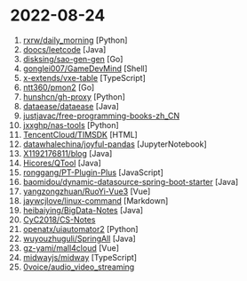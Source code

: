 # 2022-08-24

1. [rxrw/daily_morning](https://github.com/rxrw/daily_morning "给别人家的女朋友发早安") [Python]
2. [doocs/leetcode](https://github.com/doocs/leetcode "😏 LeetCode solutions in any programming language | 多种编程语言实现 LeetCode、《剑指 Offer（第 2 版）》、《程序员面试金典（第 6 版）》题解") [Java]
3. [disksing/sao-gen-gen](https://github.com/disksing/sao-gen-gen "骚话生成器生成器") [Go]
4. [gonglei007/GameDevMind](https://github.com/gonglei007/GameDevMind "网络手游开发知识、技术与信息库，游戏研发技术从业者的导航地图。") [Shell]
5. [x-extends/vxe-table](https://github.com/x-extends/vxe-table "vxe-table vue 表格解决方案") [TypeScript]
6. [ntt360/pmon2](https://github.com/ntt360/pmon2 "golang进程管理工具(golang process manager)") [Go]
7. [hunshcn/gh-proxy](https://github.com/hunshcn/gh-proxy "github release、archive以及项目文件的加速项目") [Python]
8. [dataease/dataease](https://github.com/dataease/dataease "人人可用的开源数据可视化分析工具。") [Java]
9. [justjavac/free-programming-books-zh_CN](https://github.com/justjavac/free-programming-books-zh_CN "📚 免费的计算机编程类中文书籍，欢迎投稿") 
10. [jxxghp/nas-tools](https://github.com/jxxghp/nas-tools "NAS媒体库资源归集、整理自动化工具") [Python]
11. [TencentCloud/TIMSDK](https://github.com/TencentCloud/TIMSDK "腾讯云即时通信 IM 服务，国内下载镜像：") [HTML]
12. [datawhalechina/joyful-pandas](https://github.com/datawhalechina/joyful-pandas "pandas中文教程") [JupyterNotebook]
13. [X1192176811/blog](https://github.com/X1192176811/blog "基于SpringBoot + Vue 开发的前后端分离博客，采用SpringSecurity进行权限管理，ElasticSearch全文搜索，支持QQ、微博第三方登录、在线聊天、发布说说等功能。") [Java]
14. [Hicores/QTool](https://github.com/Hicores/QTool "QQ工具模块") [Java]
15. [ronggang/PT-Plugin-Plus](https://github.com/ronggang/PT-Plugin-Plus "PT 助手 Plus，为 Google Chrome 和 Firefox 浏览器插件（Web Extensions），主要用于辅助下载 PT 站的种子。") [JavaScript]
16. [baomidou/dynamic-datasource-spring-boot-starter](https://github.com/baomidou/dynamic-datasource-spring-boot-starter "dynamic datasource for springboot 多数据源 动态数据源 主从分离 读写分离 分布式事务") [Java]
17. [yangzongzhuan/RuoYi-Vue3](https://github.com/yangzongzhuan/RuoYi-Vue3 "🎉 (RuoYi)官方仓库 基于SpringBoot，Spring Security，JWT，Vue3 & Vite、Element Plus 的前后端分离权限管理系统") [Vue]
18. [jaywcjlove/linux-command](https://github.com/jaywcjlove/linux-command "Linux命令大全搜索工具，内容包含Linux命令手册、详解、学习、搜集。https://git.io/linux") [Markdown]
19. [heibaiying/BigData-Notes](https://github.com/heibaiying/BigData-Notes "大数据入门指南 ⭐") [Java]
20. [CyC2018/CS-Notes](https://github.com/CyC2018/CS-Notes "📚 技术面试必备基础知识、Leetcode、计算机操作系统、计算机网络、系统设计") 
21. [openatx/uiautomator2](https://github.com/openatx/uiautomator2 "Android Uiautomator2 Python Wrapper") [Python]
22. [wuyouzhuguli/SpringAll](https://github.com/wuyouzhuguli/SpringAll "循序渐进，学习Spring Boot、Spring Boot & Shiro、Spring Batch、Spring Cloud、Spring Cloud Alibaba、Spring Security & Spring Security OAuth2，博客Spring系列源码：https://mrbird.cc") [Java]
23. [gz-yami/mall4cloud](https://github.com/gz-yami/mall4cloud "⭐️⭐️⭐️ Springcloud商城 O2O商城 小程序商城 PC商城 H5商城 APP商城 Java商城 分销商城 多用户商城 uniapp商城 微服务商城") [Vue]
24. [midwayjs/midway](https://github.com/midwayjs/midway "🍔 A Node.js Serverless Framework for front-end/full-stack developers. Build the application for next decade. Works on AWS, Alibaba Cloud, Tencent Cloud and traditional VM/Container. Super easy integrate with React and Vue. 🌈") [TypeScript]
25. [0voice/audio_video_streaming](https://github.com/0voice/audio_video_streaming "音视频流媒体权威资料整理，500+份文章，论文，视频，实践项目，协议，业界大神名单。") 
